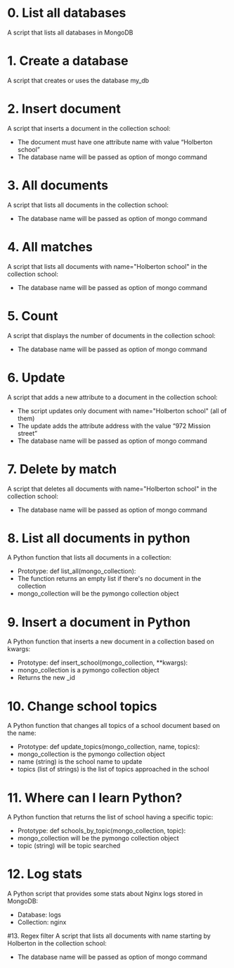 # 0. List all databases
A script that lists all databases in MongoDB

# 1. Create a database
A script that creates or uses the database my_db

# 2. Insert document
A script that inserts a document in the collection school:

* The document must have one attribute name with value “Holberton school”
* The database name will be passed as option of mongo command

# 3. All documents
A script that lists all documents in the collection school:

* The database name will be passed as option of mongo command

# 4. All matches
A script that lists all documents with name="Holberton school" in the collection school:

* The database name will be passed as option of mongo command

# 5. Count
A script that displays the number of documents in the collection school:

* The database name will be passed as option of mongo command

# 6. Update
A script that adds a new attribute to a document in the collection school:

* The script updates only document with name="Holberton school" (all of them)
* The update adds the attribute address with the value “972 Mission street”
* The database name will be passed as option of mongo command

# 7. Delete by match
A script that deletes all documents with name="Holberton school" in the collection school:

* The database name will be passed as option of mongo command

# 8. List all documents in python
A Python function that lists all documents in a collection:

* Prototype: def list_all(mongo_collection):
* The function returns an empty list if there's no document in the collection
* mongo_collection will be the pymongo collection object

# 9. Insert a document in Python
A Python function that inserts a new document in a collection based on kwargs:

* Prototype: def insert_school(mongo_collection, **kwargs):
* mongo_collection is a pymongo collection object
* Returns the new _id

# 10. Change school topics
A Python function that changes all topics of a school document based on the name:

* Prototype: def update_topics(mongo_collection, name, topics):
* mongo_collection is the pymongo collection object
* name (string) is the school name to update
* topics (list of strings) is the list of topics approached in the school

# 11. Where can I learn Python?
A Python function that returns the list of school having a specific topic:

* Prototype: def schools_by_topic(mongo_collection, topic):
* mongo_collection will be the pymongo collection object
* topic (string) will be topic searched

# 12.  Log stats
A Python script that provides some stats about Nginx logs stored in MongoDB:

* Database: logs
* Collection: nginx

#13. Regex filter
A script that lists all documents with name starting by Holberton in the collection school:

* The database name will be passed as option of mongo command
